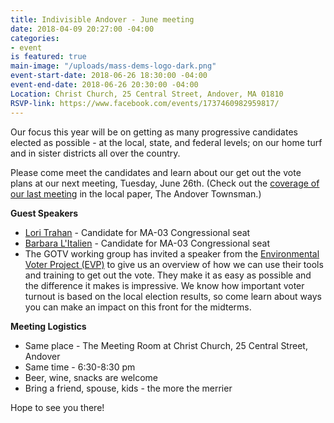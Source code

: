 ```yaml
---
title: Indivisible Andover - June meeting
date: 2018-04-09 20:27:00 -04:00
categories:
- event
is featured: true
main-image: "/uploads/mass-dems-logo-dark.png"
event-start-date: 2018-06-26 18:30:00 -04:00
event-end-date: 2018-06-26 20:30:00 -04:00
Location: Christ Church, 25 Central Street, Andover, MA 01810
RSVP-link: https://www.facebook.com/events/1737460982959817/
---
```


Our focus this year will be on getting as many progressive candidates elected as possible - at the local, state, and federal levels; on our home turf and in sister districts all over the country.

Please come meet the candidates and learn about our get out the vote plans at our next meeting, Tuesday, June 26th. (Check out the [coverage of our last meeting](https://bit.ly/2tbZ93J) in the local paper, The Andover Townsman.)

**Guest Speakers**
* [Lori Trahan](https://loritrahan.com/) - Candidate for MA-03 Congressional seat
* [Barbara L'Italien](http://teambarbara.com/) - Candidate for MA-03 Congressional seat
* The GOTV working group has invited a speaker from the [Environmental Voter Project (EVP)](https://www.environmentalvoter.org/our-mission) to give us an overview of how we can use their tools and training to get out the vote. They make it as easy as possible and the difference it makes is impressive. We know how important voter turnout is based on the local election results, so come learn about ways you can make an impact on this front for the midterms.

**Meeting Logistics**
* Same place - The Meeting Room at Christ Church, 25 Central Street, Andover
* Same time - 6:30-8:30 pm
* Beer, wine, snacks are welcome 
* Bring a friend, spouse, kids - the more the merrier

Hope to see you there!